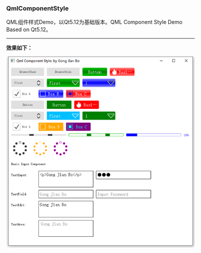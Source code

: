 ### QmlComponentStyle

QML组件样式Demo，以Qt5.12为基础版本。QML Component Style Demo Based on Qt5.12。

---
**效果如下：**

![2019-09-28](Image/demo_20190928.png)
